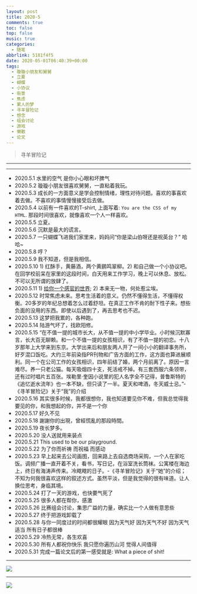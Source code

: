 ```yaml
---
layout: post
title: 2020-5
comments: true
toc: false
top: false
music: true
categories:
  - 随笔
abbrlink: 5181f4f5
date: 2020-05-01T06:40:39+00:00
tags:
  - 璇璇小朋友和舅舅
  - 立夏
  - 蝴蝶
  - 小协议
  - 街景
  - 焦虑
  - 累人的梦
  - 寻羊冒险记
  - 想念
  - 组会讨论
  - 游戏
  - 懒散
  - 论文
---
```


> 寻羊冒险记

<!--more-->

<meting-js
	name="Late night melancholy 温柔吉他指弹版"
	artist="雨凉夏末"
	url="https://cdn.jsdelivr.net/gh/xunhs-hosts/media@master/Late%20night%20melancholy%20%E6%B8%A9%E6%9F%94%E5%90%89%E4%BB%96%E6%8C%87%E5%BC%B9%E7%89%88-76df33-Ag.mp3">
</meting-js>


--- 

***

- 2020.5.1 水里的空气 是你小心眼和坏脾气
- 2020.5.2 璇璇小朋友很喜欢舅舅，一直粘着我玩。
- 2020.5.3 成长的一方面意义是学会控制情绪，理性对待问题。喜欢的事喜欢着去做。不喜欢的事情慢慢接受后去做。
- 2020.5.4 以前有一件喜欢的T-shirt, 上面写着: `You are the CSS of my HTML`. 那段时间很喜欢，就像喜欢一个人一样喜欢。
- 2020.5.5 立夏。
- 2020.5.6 沉默是最大的谎言。
- 2020.5.7 一只蝴蝶飞进我们家里来，妈妈问“你是梁山伯呀还是祝英台？” 哈哈~
- 2020.5.8 哼？
- 2020.5.9 我不知道，但是我相信。
- 2020.5.10 1) 红酥手，黄藤酒，两个黄鹂鸣翠柳。2) 和自己做一个小协议吧。在回学校前呆在家里的这段时间，白天用来工作学习，晚上可以休息、放松。不可以无所谓的放肆了。
- 2020.5.11 1) [给你一个感官的世界](https://mp.weixin.qq.com/s?__biz=MzU2MTUxNTg1NQ==&mid=2247484708&idx=1&sn=b68b3c2ebd9a3d8602e7de6c45aade63&chksm=fc76d904cb01501278f0c5449632afa8296a81bc9dafbd7e06765cc59633fe1012f9ac412797&scene=0&xtrack=1&key=955c0459e70002ad0991b7274a1f0ee06fe0cf061f5f98409dd14d6f171356a668b952133493e40d9ee0273fabde1cd133388a29f6cbc85b48e094daf11157e8b5ddaaa28ca61a21bca4c98ecf9a026a&ascene=1&uin=MTAzMDMwMjI0MA%3D%3D&devicetype=Windows+10&version=62070155&lang=zh_CN&exportkey=AUJVtzmmqoP1RklW6w0PvkU%3D&pass_ticket=C6C4qWtcV8jmXR5vAbkDpRP15mBAmHTkBSSC32wXWg80a1ouSgJyyGSYkZt6Ni%2FZ); 2) 本来无一物，何处惹尘埃。
- 2020.5.12 时常焦虑未来。思考生活着的意义。仍然不懂得生活，不懂得权衡。20多岁的年纪总想着怎么过着舒坦。在真正工作不肯的耐下性子来。想些负面的没用的东西。即使以后遇到了，再去思考也不迟。
- 2020.5.13 这梦把我累的，各种跑。
- 2020.5.14 陆游气坏了，找欧阳修。
- 2020.5.15 “在不值一提的城市长大，从不值一提的中小学毕业。小时候沉默寡言，长大百无聊赖。和一个不值一提的女孩相识，有了不值一提的初恋。十八岁那年上大学来到东京。大学出来后和朋友两人开了一间小小的翻译事务所，好歹混口饭吃。大约三年前染指PR刊物和广告方面的工作，这方面也算进展顺利。同一个在公司工作的女孩相识，四年前结了婚，两个月前离了。原因一言难尽。养一只老公猫。每天吸烟四十支，死活戒不掉。有三套西服六条领带，还有过时唱片五百张。埃勒里·奎因小说里的犯人名字全不记得，普鲁斯特的《追忆逝水流年》也一本不缺，但只读了一半。夏天和啤酒，冬天威士忌。”-《寻羊冒险记》关于“我”的介绍
- 2020.5.16 其实很多时候，我都很想你，我也知道要见你不难，但我总觉得我要见的你，和我想起的你，并不是一个你
- 2020.5.17 好久不见
- 2020.5.18 謝謝你的出現，曾經慌亂的那段時間。
- 2020.5.19 夜长梦多。
- 2020.5.20 没人送就用来装点
- 2020.5.21 This used to be our playground.
- 2020.5.22 为了你而祈祷 而祝福 而感动
- 2020.5.23 早上起来去公司画图，回来路上去自选商场采购，一个人在家吃饭。调频广播一直开着不关，看书，写日记，在浴室洗长筒袜。公寓楼在海边上，终日有海涛声传来。冷飕飕的日子。-《寻羊冒险记》关于“她”的介绍；不知为何我很喜欢这样的叙述方式。虽然平淡，但是我觉得的很有味道。让人换位思考，身临其境。
- 2020.5.24 打了一天的游戏，也快要气死了
- 2020.5.25 很多人都在帮你，感激
- 2020.5.26 比赛组会讨论，集思广益的力量，确实比一个人做有意思些
- 2020.5.27 终于把游戏卸载了
- 2020.5.28 与你一同度过的时间都很耀眼 因为天气好 因为天气不好 因为天气适当 所有日子都很棒
- 2020.5.29 冷热无常，各生欢喜
- 2020.5.30 所有人都祝你快乐 我只愿你遍历山河 觉得人间值得
- 2020.5.31 完成一篇论文后的第一感受就是: What a piece of shit!


***
![](https://gitee.com/xunhs/xunhs/raw/master/pics/2020/summer/20200501102611.jpg)

*** 
![](https://cdn.jsdelivr.net/gh/xunhs/image_host/history/ethan.imfast.io/imgs/2020/05/20200516161120.jpg)

